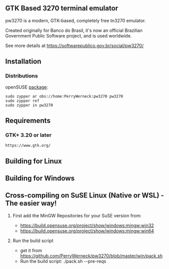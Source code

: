 
## GTK Based 3270 terminal emulator

pw3270 is a modern, GTK-based, completely free tn3270 emulator. 

Created originally for Banco do Brasil, it's now an official Brazilian Government Public Software project, and is used worldwide. 

See more details at https://softwarepublico.gov.br/social/pw3270/

## Installation

### Distributions

openSUSE [package](https://build.opensuse.org/project/show/home:PerryWerneck:pw3270):

```
sudo zypper ar obs://home:PerryWerneck:pw3270 pw3270
sudo zypper ref
sudo zypper in pw3270
```

## Requirements

### GTK+ 3.20 or later
	https://www.gtk.org/


## Building for Linux



## Building for Windows

Cross-compiling on SuSE Linux (Native or WSL) - The easier way!
---------------------------------------------------------------

1. First add the MinGW Repositories for your SuSE version from:

	* https://build.opensuse.org/project/show/windows:mingw:win32
	* https://build.opensuse.org/project/show/windows:mingw:win64

2. Run the build script

	* get it from https://github.com/PerryWerneck/pw3270/blob/master/win/pack.sh
	* Run the build script: ./pack.sh --pre-reqs



